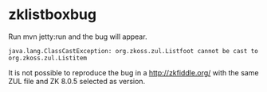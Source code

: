 # zklistboxbug
Run mvn jetty:run and the bug will appear.

```
java.lang.ClassCastException: org.zkoss.zul.Listfoot cannot be cast to org.zkoss.zul.Listitem
```

It is not possible to reproduce the bug in a http://zkfiddle.org/ with the same ZUL file and ZK 8.0.5 selected as version.

